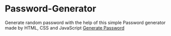 # Password-Generator
Generate random password with the help of this simple Password generator made by HTML, CSS and JavaScript
[Generate Password]([url](https://passgenerating.netlify.app/))
